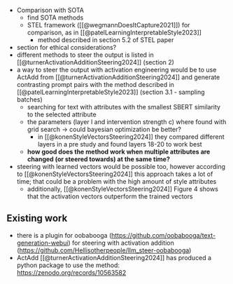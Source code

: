 - Comparison with SOTA
	- find SOTA methods
	- STEL framework ([[@wegmannDoesItCapture2021]]) for comparison, as in [[@patelLearningInterpretableStyle2023]]
		- method described in section 5.2 of STEL paper
- section for ethical considerations?
- different methods to steer the output is listed in [[@turnerActivationAdditionSteering2024]] (section 2)
- a way to steer the output with activation engineering would be to use ActAdd from [[@turnerActivationAdditionSteering2024]] and generate contrasting prompt pairs with the method described in [[@patelLearningInterpretableStyle2023]] (section 3.1 - sampling batches)
	- searching for text with attributes with the smallest SBERT similarity to the selected attribute
	-  the parameters (layer l and intervention strength c) where found with grid search -> could bayesian optimization be better?
		- in [[@konenStyleVectorsSteering2024]] they compared different layers in a pre study and found layers 18-20 to work best
	- **how good does the method work when multiple attributes are changed (or steered towards) at the same time?**
- steering with learned vectors would be possible too, however according to [[@konenStyleVectorsSteering2024]] this approach takes a lot of time; that could be a problem with the high amount of style attributes
	- additionally, [[@konenStyleVectorsSteering2024]] Figure 4 shows that the activation vectors outperform the trained vectors


## Existing work

- there is a plugin for oobabooga (https://github.com/oobabooga/text-generation-webui) for steering with activation addition (https://github.com/Hellisotherpeople/llm_steer-oobabooga)
- ActAdd [[@turnerActivationAdditionSteering2024]] has produced a python package to use the method: https://zenodo.org/records/10563582